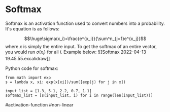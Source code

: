 # Softmax
Softmax is an activation function used to convert numbers into a probability. It's equation is as follows:

$$\huge\sigma(x_i)=\frac{e^{x_i}}{\sum^n_{j=1}e^{x_j}}$$
where $x$ is simply the entire input. To get the softmax of an entire vector, you would run $\sigma(x_i)$ for all $i$. Example below:
![[Softmax 2022-04-13 19.45.55.excalidraw]]

Python code for softmax:
```
from math import exp
s = lambda x, xi: exp(x[xi])/sum([exp(j) for j in x])

input_list = [1.3, 5.1, 2.2, 0.7, 1.1]
softmax_list = [s(input_list, i) for i in range(len(input_list))]
```




#activation-function
#non-linear